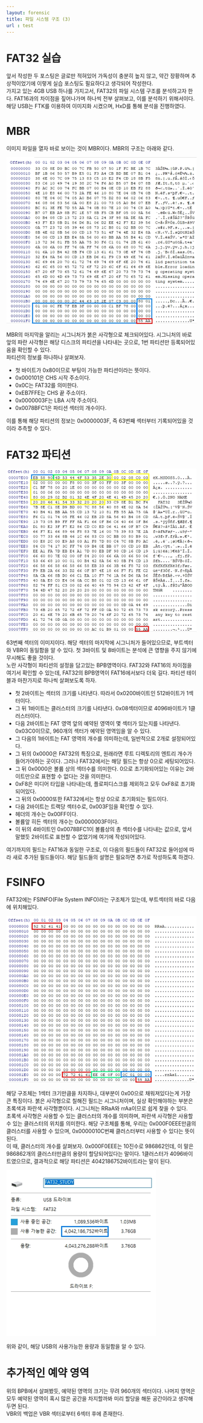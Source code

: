 ```yaml
---
layout: forensic
title: 파일 시스템 구조 (3)
url : test
---
```


# FAT32 실습
앞서 작성한 두 포스팅은 글로만 적혀있어 가독성이 충분히 높지 않고, 약간 장황하며 추상적이었기에 이렇게 실습 포스팅도 필요하다고 생각되어 작성한다.  
가지고 있는 4GB USB 하나를 가지고서, FAT32의 파일 시스템 구조를 분석하고자 한다. FAT16과의 차이점을 짚어나가며 하나씩 전부 살펴보고, 이를 분석하기 위해서이다.  
해당 USB는 FTK를 이용하여 이미지화 시켰으며, HxD를 통해 분석을 진행하였다.  

# MBR
이미지 파일을 열자 바로 보이는 것이 MBR이다. MBR의 구조는 아래와 같다.  

![MBR](/assets/images/FAT32_0001.jpg)

MBR의 마지막을 알리는 시그니처가 붉은 사각형으로 체크되어있다. 시그니처의 바로 앞의 파란 사각형은 해당 디스크의 파티션을 나타내는 곳으로, 1번 파티션만 등록되어있음을 확인할 수 있다.  
파티션의 정보를 하나하나 살펴보자.  

* 첫 바이트가 0x80이므로 부팅이 가능한 파티션이라는 뜻이다.
* 0x000101은 CHS 시작 주소이다.
* 0x0C는 FAT32를 의미한다.
* 0xEB7FFE는 CHS 끝 주소이다.
* 0x0000003F는 LBA 시작 주소이다.
* 0x0078BFC1은 파티션 섹터의 개수이다.

이를 통해 해당 파티션의 정보는 0x0000003F, 즉 63번째 섹터부터 기록되어있을 것이라 추측할 수 있다.

# FAT32 파티션

![Partition](/assets/images/FAT32_0002.jpg)

63번째 섹터의 이미지이다. 해당 섹터의 마지막에 시그니처가 들어있으므로, 부트섹터와 VBR이 동일함을 알 수 있다. 첫 3바이트 및 8바이트는 분석에 큰 영향을 주지 않기에 무시해도 좋을 것이다.  
노란 사각형이 파티션의 설정을 담고있는 BPB영역이다. FAT32와 FAT16의 차이점을 여기서 확인할 수 있는데, FAT32의 BPB영역이 FAT16에서보다 더욱 길다. 파티션 테이블과 마찬가지로 하나씩 살펴보도록 하자.  

* 첫 2바이트는 섹터의 크기를 나타낸다. 따라서 0x0200바이트인 512바이트가 1섹터이다.
* 그 뒤 1바이트는 클러스터의 크기를 나타낸다. 0x08섹터이므로 4096바이트가 1클러스터이다.
* 다음 2바이트는 FAT 영역 앞의 예약된 영역이 몇 섹터가 있는지를 나타낸다. 0x03C0이므로, 960개의 섹터가 예약된 영역임을 알 수 있다.
* 그 다음의 1바이트는 FAT 영역의 개수를 의미하는데, 일반적으로 2개로 설정되어있다.
* 그 뒤의 0x0000은 FAT32의 특징으로, 원래라면 루트 디렉토리의 엔트리 개수가 들어가야하는 곳이다. 그러나 FAT32에서는 해당 필드는 항상 0으로 세팅되어있다.
* 그 뒤 0x0000은 볼륨 상의 섹터수를 의미한다. 0으로 초기화되어있는 이유는 2바이트만으로 표현할 수 없다는 것을 의미한다.
* 0xF8은 미디어 타입을 나타내는데, 플로피디스크를 제외하고 모두 0xF8로 초기화되어있다.
* 그 뒤의 0x0000또한 FAT32에서는 항상 0으로 초기화되는 필드이다.
* 다음 2바이트는 트랙당 섹터수로, 0x003F임을 확인할 수 있다.
* 헤더의 개수는 0x00FF이다.
* 볼륨앞 히든 섹터의 개수는 0x0000003F이다.
* 이 뒤의 4바이트인 0x0078BFC1이 볼륨상의 총 섹터수를 나타내는 값으로, 앞서 말했듯 2바이트로 표현할 수 없었기에 여기에 작성되어있다.

여기까지의 필드는 FAT16과 동일한 구조로, 이 다음의 필드들이 FAT32로 들어섬에 따라 새로 추가된 필드들이다. 해당 필드들의 설명은 필요하면 추가로 작성하도록 하겠다.  

# FSINFO
FAT32에는 FSINFO(File System INFO)라는 구조체가 있는데, 부트섹터의 바로 다음에 위치해있다.

![FSINFO](/assets/images/FAT32_0003.jpg)

해당 구조체는 1섹터 크기만큼을 차지하나, 대부분이 0x00으로 채워져있다는게 가장 큰 특징이다. 붉은 사각형으로 칠해진 필드는 시그니처이며, 실상 확인해야하는 부분은 초록색과 파란색 사각형뿐이다. 시그니처는 RRaA와 rrAa이므로 쉽게 찾을 수 있다.  
초록색 사각형은 사용할 수 있는 클러스터의 개수를 의미하며, 파란색 사각형은 사용할 수 있는 클러스터의 위치를 의미한다. 해당 구조체를 통해, 우리는 0x000F0EEE만큼의 클러스터를 사용할 수 있으며, 0x0000010C번째 클러스터부터 사용할 수 있다는 뜻이 된다.  
이 때, 클러스터의 개수를 살펴보자. 0x000F0EEE는 10진수로 986862인데, 이 말은 986862개의 클러스터만큼의 용량이 할당되어있다는 말이다. 1클러스터가 4096바이트였으므로, 결과적으로 해당 파티션은 4042186752바이트라는 말이 된다.

![USB_STORAGE](/assets/images/FAT32_0004.jpg)

위와 같이, 해당 USB의 사용가능한 용량과 동일함을 알 수 있다.  

# 추가적인 예약 영역
위의 BPB에서 살펴봤듯, 예약된 영역의 크기는 무려 960개의 섹터이다. 나머지 영역은 모두 예약된 영역이 혹시 많은 공간을 차지할까봐 미리 할당을 해둔 공간이라고 생각해두면 된다.  
VBR의 백업은 VBR 섹터로부터 6섹터 후에 존재한다.
